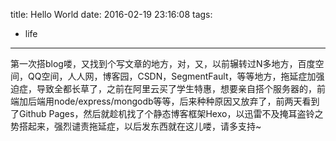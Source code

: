 title: Hello World
date: 2016-02-19 23:16:08
tags:
- life
---
第一次搭blog喽，又找到个写文章的地方，对，又，以前辗转过N多地方，百度空间，QQ空间，人人网，博客园，CSDN，SegmentFault，等等地方，拖延症加强迫症，导致全都长草了，之前在阿里云买了学生特惠，想要亲自搭个服务器的，前端加后端用node/express/mongodb等等，后来种种原因又放弃了，前两天看到了Github Pages，然后就趁机找了个静态博客框架Hexo，以迅雷不及掩耳盗铃之势搭起来，强烈谴责拖延症，以后发东西就在这儿喽，请多支持~